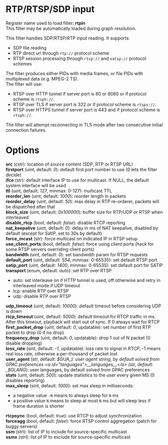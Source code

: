 <!-- automatically generated - do not edit, patch gpac/applications/gpac/gpac.c -->

# RTP/RTSP/SDP input  
  
Register name used to load filter: __rtpin__  
This filter may be automatically loaded during graph resolution.  
  
This filter handles SDP/RTSP/RTP input reading. It supports:  

- SDP file reading  
- RTP direct url through `rtp://` protocol scheme  
- RTSP session processing through `rtsp://` and `satip://` protocol schemes  

   
The filter produces either PIDs with media frames, or file PIDs with multiplexed data (e.g. MPEG-2 TS).   
The filter will use:  

- RTSP over HTTP tunnel if server port is 80 or 8080 or if protocol scheme is `rtsph://`.  
- RTSP over TLS if server port is 322 or if protocol scheme is `rtsps://`.  
- RTSP over HTTPS tunnel if server port is 443 and if protocol scheme is `rtsph://`.  

   
The filter will attempt reconnecting in TLS mode after two consecutive initial connection failures.  
  

# Options    
  
<a id="src">__src__</a> (cstr): location of source content (SDP, RTP or RTSP URL)  
<a id="firstport">__firstport__</a> (uint, default: _0_): default first port number to use (0 lets the filter decide)  
<a id="ifce">__ifce__</a> (str): default interface IP to use for multicast. If NULL, the default system interface will be used  
<a id="ttl">__ttl__</a> (uint, default: _127_, minmax: 0-127): multicast TTL  
<a id="reorder_len">__reorder_len__</a> (uint, default: _1000_): reorder length in packets  
<a id="reorder_delay">__reorder_delay__</a> (uint, default: _50_): max delay in RTP re-orderer, packets will be dispatched after that  
<a id="block_size">__block_size__</a> (uint, default: _0x100000_): buffer size for RTP/UDP or RTSP when interleaved  
<a id="disable_rtcp">__disable_rtcp__</a> (bool, default: _false_): disable RTCP reporting  
<a id="nat_keepalive">__nat_keepalive__</a> (uint, default: _0_): delay in ms of NAT keepalive, disabled by default (except for SatIP, set to 30s by default)  
<a id="force_mcast">__force_mcast__</a> (str): force multicast on indicated IP in RTSP setup  
<a id="use_client_ports">__use_client_ports__</a> (bool, default: _false_): force using client ports (hack for some RTSP servers overriding client ports)  
<a id="bandwidth">__bandwidth__</a> (uint, default: _0_): set bandwidth param for RTSP requests  
<a id="default_port">__default_port__</a> (uint, default: _554_, minmax: 0-65535): set default RTSP port  
<a id="satip_port">__satip_port__</a> (uint, default: _1400_, minmax: 0-65535): set default port for SATIP  
<a id="transport">__transport__</a> (enum, default: _auto_): set RTP over RTSP  

- auto: set interleave on if HTTP tunnel is used, off otherwise and retry in interleaved mode if UDP timeout  
- tcp: enable RTP over RTSP  
- udp: disable RTP over RTSP  
  
<a id="udp_timeout">__udp_timeout__</a> (uint, default: _10000_): default timeout before considering UDP is down  
<a id="rtcp_timeout">__rtcp_timeout__</a> (uint, default: _5000_): default timeout for RTCP traffic in ms. After this timeout, playback will start out of sync. If 0 always wait for RTCP  
<a id="first_packet_drop">__first_packet_drop__</a> (uint, default: _0_, updatable): set number of first RTP packet to drop (0 if no drop)  
<a id="frequency_drop">__frequency_drop__</a> (uint, default: _0_, updatable): drop 1 out of N packet (0 disable dropping)  
<a id="loss_rate">__loss_rate__</a> (sint, default: _-1_, updatable): loss rate to signal in RTCP, -1 means real loss rate, otherwise a per-thousand of packet lost  
<a id="user_agent">__user_agent__</a> (str, default: _$GUA_): user agent string, by default solved from GPAC preferences  
<a id="languages">__languages__</a> (str, default: _$GLANG_): user languages, by default solved from GPAC preferences  
<a id="stats">__stats__</a> (uint, default: _500_): update statistics to the user every given MS (0 disables reporting)  
<a id="max_sleep">__max_sleep__</a> (sint, default: _1000_): set max sleep in milliseconds:  

- a negative value `-N` means to always sleep for `N` ms  
- a positive value `N` means to sleep at most `N` ms but will sleep less if frame duration is shorter  
  
<a id="rtcpsync">__rtcpsync__</a> (bool, default: _true_): use RTCP to adjust synchronization  
<a id="forceagg">__forceagg__</a> (bool, default: _false_): force RTSP control aggregation (patch for buggy servers)  
<a id="ssm">__ssm__</a> (strl): list of IP to include for source-specific multicast  
<a id="ssmx">__ssmx__</a> (strl): list of IP to exclude for source-specific multicast  
  
